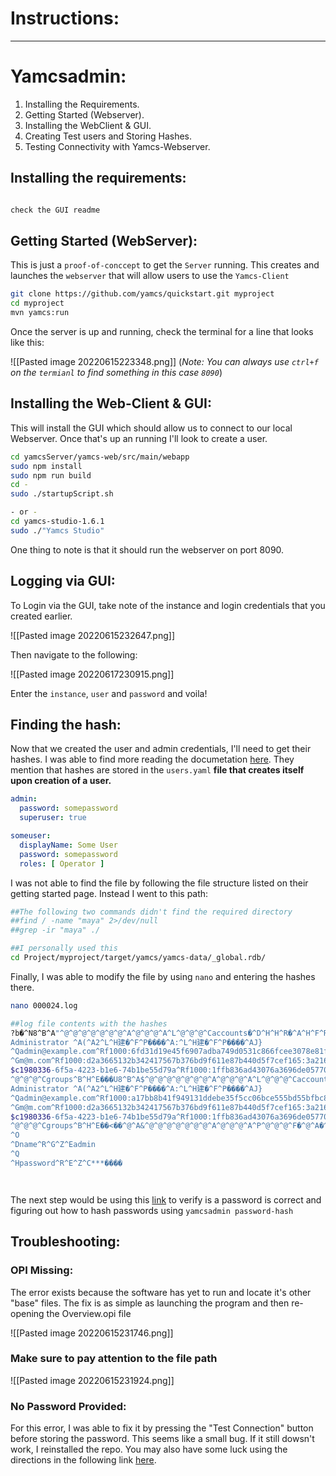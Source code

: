 # Instructions:
---


# Yamcsadmin:
1) Installing the Requirements.
2) Getting Started (Webserver).
3) Installing the WebClient & GUI.
4) Creating Test users and Storing Hashes.
5) Testing Connectivity with Yamcs-Webserver.


## Installing the requirements:

```bash

check the GUI readme
```


## Getting Started (WebServer): 
This is just a `proof-of-conccept` to get the `Server` running. This creates and launches the `webserver` that will allow users to use the `Yamcs-Client`

```bash
git clone https://github.com/yamcs/quickstart.git myproject
cd myproject
mvn yamcs:run
```

Once the server is up and running, check the terminal for a line that looks like this:

![[Pasted image 20220615223348.png]]
(*Note: You can always use `ctrl+f` on the `termianl` to find something in this case `8090`*)



## Installing the Web-Client & GUI:
This will install the GUI which should allow us to connect to our local Webserver. Once that's up an running I'll look to create a user. 

```bash
cd yamcsServer/yamcs-web/src/main/webapp
sudo npm install
sudo npm run build
cd -
sudo ./startupScript.sh

- or - 
cd yamcs-studio-1.6.1
sudo ./"Yamcs Studio"

```

One thing to note is that it should run the webserver on port 8090. 


## Logging via GUI:
To Login via the GUI, take note of the instance and login credentials that you created earlier. 

![[Pasted image 20220615232647.png]]


Then navigate to the following:

![[Pasted image 20220617230915.png]]

Enter the `instance`, `user` and `password` and voila!


## Finding the hash:
Now that we created the user and admin credentials, I'll need to get their hashes. I was able to find more reading the documetation [here](https://docs.yamcs.org/yamcs-server-manual/security/authmodules/yaml/). They mention that hashes are stored in the  `users.yaml` **file that creates itself upon creation of a user.**

```yaml
admin:
  password: somepassword
  superuser: true

someuser:
  displayName: Some User
  password: somepassword
  roles: [ Operator ]
```

I was not able to find the file by following the file structure listed on their getting started page. Instead I went to this path:

```bash
##The following two commands didn't find the required directory 
##find / -name "maya" 2>/dev/null
##grep -ir "maya" ./

##I personally used this 
cd Project/myproject/target/yamcs/yamcs-data/_global.rdb/ 

```

Finally, I was able to modify the file by using `nano` and entering the hashes there.

```bash
nano 000024.log       
```

```bash 
##log file contents with the hashes
?b�^N8^B^A"^@^@^@^@^@^@^@^A^@^@^@^A^L^@^@^@^Caccounts�^D^H^H^R�^A^H^F^R^Eadmin^Z
Administrator ^A(^A2^L^H建�^F^P����^A:^L^H建�^F^P����^AJ}
^Qadmin@example.com^Rf1000:6fd31d19e45f6907adba749d0531c866fcee3078e81f412e:5f7269adb4c94f67811ea6c2d9d8cecf5d19976c99e33102^X^A^R�^A^H^G^R^Dmaya^Z^Dmaya ^A(^B2^K^H�ú�^F^P���#:^K^H�>
^Gm@m.com^Rf1000:d2a3665132b342417567b376bd9f611e87b440d5f7cef165:3a2166b219095b234487dc0ce735f4ccb7b59fd2177e7f7b^X^@^R�^A^H^H^R^Dtest ^@(^B2^L^H�˿�^F^P����^AR�^A
$c1980336-6f5a-4223-b1e6-74b1be55d79a^Rf1000:1ffb836ad43076a3696de057709075540327de3b4a692a41:d7e8fbd4c609b8bcb5c34737122182599dea56c9a4af609a�^[��^[^@^A#^@^@^@^@^@^@^@^A^@^@^@^A
^@^@^@^Cgroups^B^H^E���U8^B^A$^@^@^@^@^@^@^@^A^@^@^@^A^L^@^@^@^Caccounts�^D^H^H^R�^A^H^F^R^Eadmin^Z
Administrator ^A(^A2^L^H建�^F^P����^A:^L^H建�^F^P����^AJ}
^Qadmin@example.com^Rf1000:a17bb8b41f949131ddebe35f5cc06bce555bd55bfbc8bfdb:563a7f135037a9471030318d59155a7bb6cb7e9fd8644f82^X^A^R�^A^H^G^R^Dmaya^Z^Dmaya ^A(^B2^K^H�ú�^F^P���#:^K^H�>
^Gm@m.com^Rf1000:d2a3665132b342417567b376bd9f611e87b440d5f7cef165:3a2166b219095b234487dc0ce735f4ccb7b59fd2177e7f7b^X^@^R�^A^H^H^R^Dtest ^@(^B2^L^H�˿�^F^P����^AR�^A
$c1980336-6f5a-4223-b1e6-74b1be55d79a^Rf1000:1ffb836ad43076a3696de057709075540327de3b4a692a41:d7e8fbd4c609b8bcb5c34737122182599dea56c9a4af609a����^[^@^A%^@^@^@^@^@^@^@^A^@^@^@^A
^@^@^@^Cgroups^B^H^E��<��^@^A&^@^@^@^@^@^@^@^A^@^@^@^A^P^@^@^@^F�^@^A�^??X��^@^@^@q^F^@^@^AIamApi^@^F^@^@^BUpdateUser^@^F^@^@^@guest^@^F^@^@^CUser 'admin' was changed^@^L^@^@^D^@^@^>
^O
^Dname^R^G^Z^Eadmin
^Q
^Hpassword^R^E^Z^C***����




```

The next step would be using this [link](https://docs.yamcs.org/javadoc/yamcs/latest/org/yamcs/security/PBKDF2PasswordHasher.html) to verify is a password is correct and figuring out how to hash passwords using ```yamcsadmin password-hash ```


## Troubleshooting:

### OPI Missing:
The error exists because the software has yet to run and locate it's other "base" files. The fix is as simple as launching the program and then re-opening the Overview.opi file


![[Pasted image 20220615231746.png]]


### Make sure to pay attention to the **file path**

![[Pasted image 20220615231924.png]]


### No Password Provided:
For this error, I was able to fix it by pressing the "Test Connection" button before storing the password. This seems like a small bug. If it still dowsn't work, I reinstalled the repo. 
You may also have some luck using the directions in the following link
[here](https://docs.yamcs.org/python-yamcs-client/general/ "https://docs.yamcs.org/python-yamcs-client/general/").